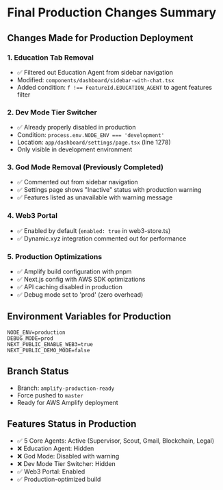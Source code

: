 # Final Production Changes Summary

## Changes Made for Production Deployment

### 1. **Education Tab Removal**
- ✅ Filtered out Education Agent from sidebar navigation
- Modified: `components/dashboard/sidebar-with-chat.tsx`
- Added condition: `f !== FeatureId.EDUCATION_AGENT` to agent features filter

### 2. **Dev Mode Tier Switcher**
- ✅ Already properly disabled in production
- Condition: `process.env.NODE_ENV === 'development'`
- Location: `app/dashboard/settings/page.tsx` (line 1278)
- Only visible in development environment

### 3. **God Mode Removal (Previously Completed)**
- ✅ Commented out from sidebar navigation
- ✅ Settings page shows "Inactive" status with production warning
- ✅ Features listed as unavailable with warning message

### 4. **Web3 Portal**
- ✅ Enabled by default (`enabled: true` in web3-store.ts)
- ✅ Dynamic.xyz integration commented out for performance

### 5. **Production Optimizations**
- ✅ Amplify build configuration with pnpm
- ✅ Next.js config with AWS SDK optimizations
- ✅ API caching disabled in production
- ✅ Debug mode set to 'prod' (zero overhead)

## Environment Variables for Production
```env
NODE_ENV=production
DEBUG_MODE=prod
NEXT_PUBLIC_ENABLE_WEB3=true
NEXT_PUBLIC_DEMO_MODE=false
```

## Branch Status
- Branch: `amplify-production-ready`
- Force pushed to `master`
- Ready for AWS Amplify deployment

## Features Status in Production
- ✅ 5 Core Agents: Active (Supervisor, Scout, Gmail, Blockchain, Legal)
- ❌ Education Agent: Hidden
- ❌ God Mode: Disabled with warning
- ❌ Dev Mode Tier Switcher: Hidden
- ✅ Web3 Portal: Enabled
- ✅ Production-optimized build 
